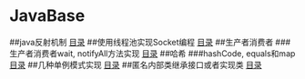 # JavaBase
##java反射机制
[目录](https://github.com/tanghaodong25/java-/tree/master/src/haodong/net/cn/reflection)
##使用线程池实现Socket编程
[目录](https://github.com/tanghaodong25/java-/tree/master/src/haodong/net/cn/socket)
##生产者消费者
###生产者消费者wait, notifyAll方法实现
[目录](https://github.com/tanghaodong25/java-/tree/master/src/haodong/net/cn/producer_comsumer/easy)
##哈希
###hashCode, equals和map
[目录](https://github.com/tanghaodong25/java-/tree/master/src/haodong/net/cn/object_hash)
##几种单例模式实现
[目录](https://github.com/tanghaodong25/java-/tree/master/src/haodong/net/cn/singleton)
##匿名内部类继承接口或者实现类
[目录](https://github.com/tanghaodong25/java-/tree/master/src/haodong/net/cn/anonymous)
